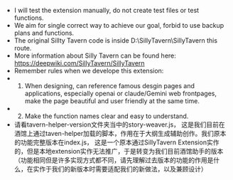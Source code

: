 - I will test the extension manually, do not create test files or test functions.
- We aim for single correct way to achieve our goal, forbid to use backup plans and functions.
- The original Sillty Tavern code is inside D:\SillyTavern\SillyTavern this route.
- More information about Silly Tavern can be found here: https://deepwiki.com/SillyTavern/SillyTavern
- Remember rules when we develope this extension:
- 1. When designing, can reference famous desgin pages and applications, especially openai or claude/Gemini web frontpages, make the page beautiful and user friendly at the same time. 
- 2. Make the function names clear and easy to understand.      
- 请看tavern-helper-version文件夹当中的story-weaver.js， 这是我们目前在酒馆上通过taven-helper加载的脚本，作用在于大纲生成辅助创作。我们原本的功能完整版本在index.js， 这是一个原本通过SillyTavern Extension实作的，但是本地extension实作无法推广，于是转变为我们目前酒馆助手的版本（功能相同但是许多实现方式都不同，请先理解过去版本的功能的作用是什么，在实作于我们的新版本时需要适配我们的新做法，以及兼顾设计）